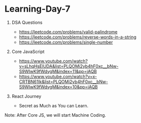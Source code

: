 # Learning-Day-7



1. DSA Questions
   - https://leetcode.com/problems/valid-palindrome
   - https://leetcode.com/problems/reverse-words-in-a-string
   - https://leetcode.com/problems/single-number
  

2. Core JavaScript
   - https://www.youtube.com/watch?v=sLhqHsElUDA&list=PLQOMi2yb4hF0xc__bNw-S9WIwK9fWdvgM&index=11&pp=iAQB
   - https://www.youtube.com/watch?v=x-CRTBN61Ik&list=PLQOMi2yb4hF0xc__bNw-S9WIwK9fWdvgM&index=10&pp=iAQB
  
3. React Journey
   - Secret as Much as You can Learn.
  




Note: After Core JS, we will start Machine Coding.
